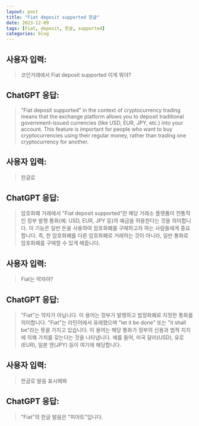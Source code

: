 ```yaml
---
layout: post
title: "Fiat deposit supported 한글"
date: 2023-12-09
tags: [Fiat, deposit, 한글, supported]
categories: blog
---
```


## 사용자 입력:
> 코인거래에서 Fiat deposit supported 이게 뭐야?

## ChatGPT 응답:
> "Fiat deposit supported" in the context of cryptocurrency trading means that the exchange platform allows you to deposit traditional government-issued currencies (like USD, EUR, JPY, etc.) into your account. This feature is important for people who want to buy cryptocurrencies using their regular money, rather than trading one cryptocurrency for another.

## 사용자 입력:
> 한글로

## ChatGPT 응답:
> 암호화폐 거래에서 "Fiat deposit supported"란 해당 거래소 플랫폼이 전통적인 정부 발행 통화(예: USD, EUR, JPY 등)의 예금을 허용한다는 것을 의미합니다. 이 기능은 일반 돈을 사용하여 암호화폐를 구매하고자 하는 사람들에게 중요합니다. 즉, 한 암호화폐를 다른 암호화폐로 거래하는 것이 아니라, 일반 통화로 암호화폐를 구매할 수 있게 해줍니다.

## 사용자 입력:
> Fiat는 약자야?

## ChatGPT 응답:
> "Fiat"는 약자가 아닙니다. 이 용어는 정부가 발행하고 법정화폐로 지정한 통화를 의미합니다. "Fiat"는 라틴어에서 유래했으며 "let it be done" 또는 "it shall be"라는 뜻을 가지고 있습니다. 이 용어는 해당 통화가 정부의 신용과 법적 지지에 의해 가치를 갖는다는 것을 나타냅니다. 예를 들어, 미국 달러(USD), 유로(EUR), 일본 엔(JPY) 등이 여기에 해당합니다.

## 사용자 입력:
> 한글로 발음 표시해봐

## ChatGPT 응답:
> "Fiat"의 한글 발음은 "피아트"입니다.

